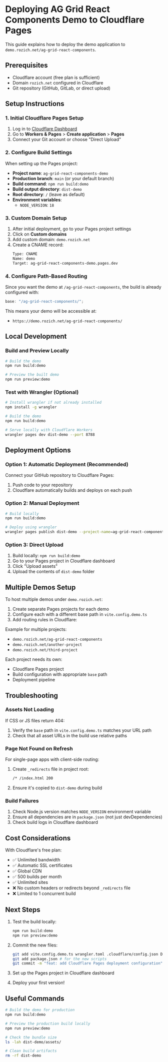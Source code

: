 # Deploying AG Grid React Components Demo to Cloudflare Pages

This guide explains how to deploy the demo application to `demo.rozich.net/ag-grid-react-components`.

## Prerequisites

- Cloudflare account (free plan is sufficient)
- Domain `rozich.net` configured in Cloudflare
- Git repository (GitHub, GitLab, or direct upload)

## Setup Instructions

### 1. Initial Cloudflare Pages Setup

1. Log in to [Cloudflare Dashboard](https://dash.cloudflare.com)
2. Go to **Workers & Pages** > **Create application** > **Pages**
3. Connect your Git account or choose "Direct Upload"

### 2. Configure Build Settings

When setting up the Pages project:

- **Project name**: `ag-grid-react-components-demo`
- **Production branch**: `main` (or your default branch)
- **Build command**: `npm run build:demo`
- **Build output directory**: `dist-demo`
- **Root directory**: `/` (leave as default)
- **Environment variables**:
  - `NODE_VERSION`: `18`

### 3. Custom Domain Setup

1. After initial deployment, go to your Pages project settings
2. Click on **Custom domains**
3. Add custom domain: `demo.rozich.net`
4. Create a CNAME record:
   ```txt
   Type: CNAME
   Name: demo
   Target: ag-grid-react-components-demo.pages.dev
   ```

### 4. Configure Path-Based Routing

Since you want the demo at `/ag-grid-react-components`, the build is already configured with:

```javascript
base: "/ag-grid-react-components/";
```

This means your demo will be accessible at:

- `https://demo.rozich.net/ag-grid-react-components/`

## Local Development

### Build and Preview Locally

```bash
# Build the demo
npm run build:demo

# Preview the built demo
npm run preview:demo
```

### Test with Wrangler (Optional)

```bash
# Install wrangler if not already installed
npm install -g wrangler

# Build the demo
npm run build:demo

# Serve locally with Cloudflare Workers
wrangler pages dev dist-demo --port 8788
```

## Deployment Options

### Option 1: Automatic Deployment (Recommended)

Connect your GitHub repository to Cloudflare Pages:

1. Push code to your repository
2. Cloudflare automatically builds and deploys on each push

### Option 2: Manual Deployment

```bash
# Build locally
npm run build:demo

# Deploy using wrangler
wrangler pages publish dist-demo --project-name=ag-grid-react-components-demo
```

### Option 3: Direct Upload

1. Build locally: `npm run build:demo`
2. Go to your Pages project in Cloudflare dashboard
3. Click "Upload assets"
4. Upload the contents of `dist-demo` folder

## Multiple Demos Setup

To host multiple demos under `demo.rozich.net`:

1. Create separate Pages projects for each demo
2. Configure each with a different base path in `vite.config.demo.ts`
3. Add routing rules in Cloudflare:

Example for multiple projects:

- `demo.rozich.net/ag-grid-react-components`
- `demo.rozich.net/another-project`
- `demo.rozich.net/third-project`

Each project needs its own:

- Cloudflare Pages project
- Build configuration with appropriate `base` path
- Deployment pipeline

## Troubleshooting

### Assets Not Loading

If CSS or JS files return 404:

1. Verify the `base` path in `vite.config.demo.ts` matches your URL path
2. Check that all asset URLs in the build use relative paths

### Page Not Found on Refresh

For single-page apps with client-side routing:

1. Create `_redirects` file in project root:
   ```txt
   /* /index.html 200
   ```
2. Ensure it's copied to `dist-demo` during build

### Build Failures

1. Check Node.js version matches `NODE_VERSION` environment variable
2. Ensure all dependencies are in `package.json` (not just devDependencies)
3. Check build logs in Cloudflare dashboard

## Cost Considerations

With Cloudflare's free plan:

- ✅ Unlimited bandwidth
- ✅ Automatic SSL certificates
- ✅ Global CDN
- ✅ 500 builds per month
- ✅ Unlimited sites
- ❌ No custom headers or redirects beyond `_redirects` file
- ❌ Limited to 1 concurrent build

## Next Steps

1. Test the build locally:

   ```bash
   npm run build:demo
   npm run preview:demo
   ```

2. Commit the new files:

   ```bash
   git add vite.config.demo.ts wrangler.toml .cloudflare/config.json DEPLOYMENT.md
   git add package.json # for the new scripts
   git commit -m "feat: add Cloudflare Pages deployment configuration"
   ```

3. Set up the Pages project in Cloudflare dashboard

4. Deploy your first version!

## Useful Commands

```bash
# Build the demo for production
npm run build:demo

# Preview the production build locally
npm run preview:demo

# Check the bundle size
ls -lah dist-demo/assets/

# Clean build artifacts
rm -rf dist-demo
```
